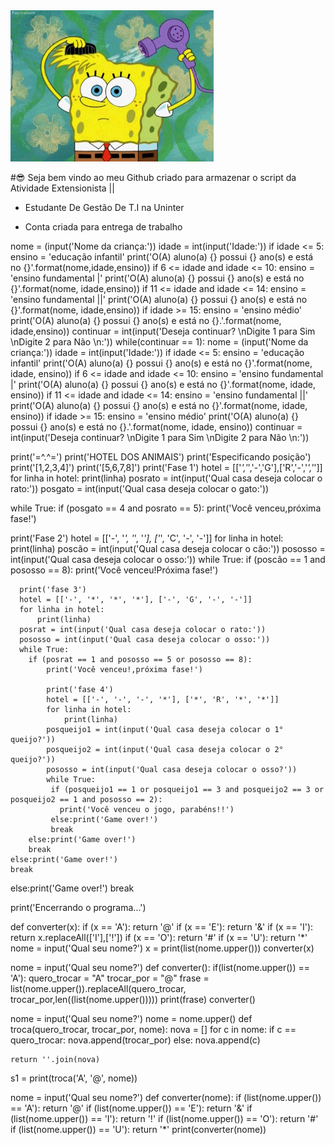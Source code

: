 <img src = "gif bob.gif" width = "325px">

#😎 Seja bem vindo ao meu Github criado para armazenar o script da Atividade Extensionista || 

- Estudante De Gestão De T.I na Uninter

- Conta criada para entrega de trabalho 

nome = (input('Nome da criança:'))
idade = int(input('Idade:'))
if idade <= 5:
    ensino = 'educação infantil'
    print('O(A) aluno(a) {} possui {} ano(s) e está no {}'.format(nome,idade,ensino))
if 6 <= idade and idade <= 10:
    ensino = 'ensino fundamental |'
    print('O(A) aluno(a) {} possui {} ano(s) e está no {}'.format(nome, idade,ensino))
if 11 <= idade and idade <= 14:
    ensino = 'ensino fundamental ||'
    print('O(A) aluno(a) {} possui {} ano(s) e está no {}'.format(nome, idade,ensino))
if idade >= 15:
    ensino = 'ensino médio'
    print('O(A) aluno(a) {} possui {} ano(s) e está no {}.'.format(nome, idade,ensino))
continuar = int(input('Deseja continuar? \nDigite 1 para Sim \nDigite 2 para Não \n:'))
while(continuar == 1):
    nome = (input('Nome da criança:'))
    idade = int(input('Idade:'))
    if idade <= 5:
        ensino = 'educação infantil'
        print('O(A) aluno(a) {} possui {} ano(s) e está no {}'.format(nome, idade, ensino))
    if 6 <= idade and idade <= 10:
        ensino = 'ensino fundamental |'
        print('O(A) aluno(a) {} possui {} ano(s) e está no {}'.format(nome, idade, ensino))
    if 11 <= idade and idade <= 14:
        ensino = 'ensino fundamental ||'
        print('O(A) aluno(a) {} possui {} ano(s) e está no {}'.format(nome, idade, ensino))
    if idade >= 15:
        ensino = 'ensino médio'
        print('O(A) aluno(a) {} possui {} ano(s) e está no {}.'.format(nome, idade, ensino))
    continuar = int(input('Deseja continuar? \nDigite 1 para Sim \nDigite 2 para Não \n:'))


print('=^.^=')
print('HOTEL DOS ANIMAIS')
print('Especificando posição')
print('[1,2,3,4]')
print('[5,6,7,8]')
print('Fase 1')
hotel = [['*','*','-','G'],['R','-','*','*']]
for linha in hotel:
    print(linha)
posrato = int(input('Qual casa deseja colocar o rato:'))
posgato = int(input('Qual casa deseja colocar o gato:'))

while True:
 if (posgato == 4 and posrato == 5):
  print('Você venceu,próxima fase!')

  print('Fase 2')
  hotel = [['-', '*', '*', '*'], ['*', 'C', '-', '-']]
  for linha in hotel:
      print(linha)
  poscão = int(input('Qual casa deseja colocar o câo:'))
  pososso = int(input('Qual casa deseja colocar o osso:'))
  while True:
    if (poscão == 1 and pososso == 8):
      print('Você venceu!Próxima fase!')

      print('fase 3')
      hotel = [['-', '*', '*', '*'], ['-', 'G', '-', '-']]
      for linha in hotel:
          print(linha)
      posrat = int(input('Qual casa deseja colocar o rato:'))
      pososso = int(input('Qual casa deseja colocar o osso:'))
      while True:
        if (posrat == 1 and pososso == 5 or pososso == 8):
            print('Você venceu!,próxima fase!')

            print('fase 4')
            hotel = [['-', '-', '-', '*'], ['*', 'R', '*', '*']]
            for linha in hotel:
                print(linha)
            posqueijo1 = int(input('Qual casa deseja colocar o 1° queijo?'))
            posqueijo2 = int(input('Qual casa deseja colocar o 2° queijo?'))
            pososso = int(input('Qual casa deseja colocar o osso?'))
            while True:
             if (posqueijo1 == 1 or posqueijo1 == 3 and posqueijo2 == 3 or posqueijo2 == 1 and pososso == 2):
               print('Você venceu o jogo, parabéns!!')
             else:print('Game over!')
             break
        else:print('Game over!')
        break
    else:print('Game over!')
    break
 else:print('Game over!')
 break


print('Encerrando o programa...')





def converter(x):
     if (x == 'A'):
         return '@'
     if (x == 'E'):
         return '&'
     if (x == 'I'):
         return x.replaceAll(['I'],['!'])
     if (x == 'O'):
         return '#'
     if (x == 'U'):
         return '*'
nome = input('Qual seu nome?')
x = print(list(nome.upper()))
converter(x)


nome = input('Qual seu nome?')
def converter():
 if(list(nome.upper()) == 'A'):
  quero_trocar = "A"
  trocar_por = "@"
  frase = list(nome.upper()).replaceAll(quero_trocar, trocar_por,len((list(nome.upper()))))
  print(frase)
converter()

nome = input('Qual seu nome?')
nome = nome.upper()
def troca(quero_trocar, trocar_por, nome):
    nova = []
    for c in nome:
        if c == quero_trocar:
            nova.append(trocar_por)
        else:
            nova.append(c)

    return ''.join(nova)

s1 = print(troca('A', '@', nome))



nome = input('Qual seu nome?')
def converter(nome):
    if (list(nome.upper()) == 'A'):
        return '@'
    if (list(nome.upper()) == 'E'):
        return '&'
    if (list(nome.upper()) == 'I'):
        return '!'
    if (list(nome.upper()) == 'O'):
        return '#'
    if (list(nome.upper()) == 'U'):
        return '*'
print(converter(nome))



